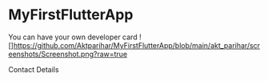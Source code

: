 # MyFirstFlutterApp

You can have your own developer card
![]https://github.com/Aktparihar/MyFirstFlutterApp/blob/main/akt_parihar/screenshots/Screenshot.png?raw=true

Contact Details
